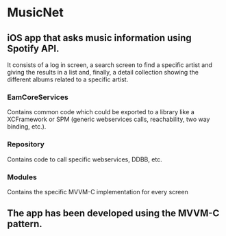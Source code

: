 # MusicNet

## iOS app that asks music information using Spotify API.
It consists of a log in screen, a search screen to find a specific artist and giving the results in a list and, finally, a detail collection showing the different albums related to a specific artist.

### EamCoreServices
Contains common code which could be exported to a library like a XCFramework or SPM (generic webservices calls, reachability, two way binding, etc.).

### Repository
Contains code to call specific webservices, DDBB, etc.

### Modules
Contains the specific MVVM-C implementation for every screen

## The app has been developed using the MVVM-C pattern.

